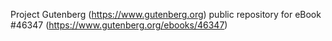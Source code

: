 Project Gutenberg (https://www.gutenberg.org) public repository for eBook #46347 (https://www.gutenberg.org/ebooks/46347)

